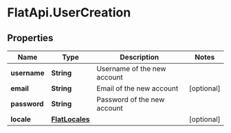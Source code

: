 # FlatApi.UserCreation

## Properties
Name | Type | Description | Notes
------------ | ------------- | ------------- | -------------
**username** | **String** | Username of the new account | 
**email** | **String** | Email of the new account | [optional] 
**password** | **String** | Password of the new account | 
**locale** | [**FlatLocales**](FlatLocales.md) |  | [optional] 


